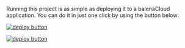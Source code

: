 
Running this project is as simple as deploying it to a balenaCloud application. You can do it in just one click by using the button below:

[![deploy button](https://balena.io/deploy.svg)](https://dashboard.balena-cloud.com/deploy?repoUrl=https://github.com/balenalabs/balena-sound&defaultDeviceType=raspberry-pi)

[![deploy button](https://balena.io/deploy.svg)](https://dashboard.balena-cloud.com/deploy?repoUrl=https://github.com/tromano32/balena-sound&defaultDeviceType=raspberry-pi)

